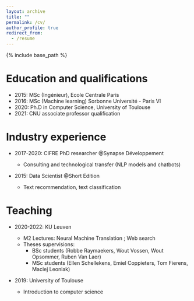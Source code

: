 ```yaml
---
layout: archive
title: ""
permalink: /cv/
author_profile: true
redirect_from:
  - /resume
---
```


{% include base_path %}

Education and qualifications
======
* 2015: MSc (Ingénieur), Ecole Centrale Paris
* 2016: MSc (Machine learning) Sorbonne Université - Paris VI
* 2020: Ph.D in Computer Science, University of Toulouse
* 2021: CNU associate professor qualification

Industry experience
======
* 2017-2020: CIFRE PhD researcher @Synapse Développement
  * Consulting and technological transfer (NLP models and chatbots)

* 2015: Data Scientist @Short Edition
  * Text recommendation, text classification
  

Teaching
======

* 2020-2022: KU Leuven
  * M2 Lectures: Neural Machine Translation ; Web search
  * Theses supervisions:
      * BSc students (Robbe Raymaekers, Wout Vossen, Wout Opsommer, Ruben Van Laer)
      * MSc students (Ellen Schellekens, Emiel Coppieters, Tom Fierens, Maciej Leoniak)

* 2019: University of Toulouse
  * Introduction to computer science
